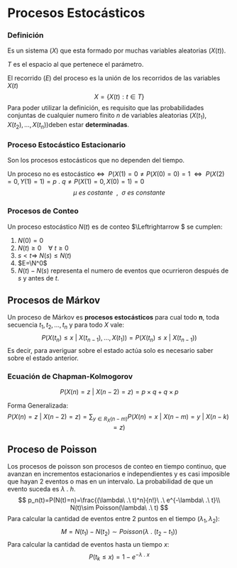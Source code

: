 # Procesos Estocásticos

### Definición

Es un sistema $(X)$ que esta formado por muchas variables aleatorias $(X(t))$.

$T$ es el espacio al que pertenece el parámetro.

El recorrido $(E)$ del proceso es la unión de los recorridos de las variables $X(t)$ 
$$
X=\{X(t):t\in T\}
$$
Para poder utilizar la definición, es requisito que las probabilidades conjuntas de cualquier numero finito $n$  de variables aleatorias $(X(t_1),X(t_2),\dots,X(t_n))$deben estar **determinadas**.



### Proceso Estocástico Estacionario

Son los procesos estocásticos que no dependen del tiempo.

Un proceso no es estocástico $\Leftrightarrow~~P(X(1)=0\neq P(X(0)=0)=1~~\Leftrightarrow~~P(X(2)=0,Y(1)=1)=p~.~q\neq P(X(1)=0,X(0)=1)=0$
$$
\mu~es~costante~~,~~\sigma~es~constante
$$

### Procesos de Conteo

Un proceso estocástico $N(t)$ es de conteo $\Leftrightarrow $ se cumplen:

1. $N(0)=0$
2. $N(t)\geq0~~~~\forall~t\geq0$
3. $s<t \Rightarrow~N(s)\leq N(t)$
4. $E=\N^0$
5. $N(t)-N(s)$ representa el numero de eventos que ocurrieron después de $s$ y antes de $t$.

 

## Procesos de Márkov

Un proceso de Márkov es **procesos estocásticos** para cual todo **n**, toda secuencia $t_1,t_2,\dots,t_n$ y para todo $X$ vale:
$$
P(X(t_n)\leq x~|~X(t_{n-1}),\dots,X(t_1)) = P(X(t_n)\leq x~|~X(t_{n-1}))
$$
Es decir, para averiguar sobre el estado actúa solo es necesario saber sobre el estado anterior.

### Ecuación de Chapman-Kolmogorov

$$
P(X(n)=z~|~X(n-2)=z)=p\times q + q\times p
$$

Forma Generalizada:
$$
P(X(n)=z~|~X(n-2)=z)=\sum_{y\in R_X(n-m)}P(X(n)=x~|~X(n-m)= y~|~X(n-k)=z)
$$

## Proceso de Poisson

Los procesos de poisson son procesos de conteo en tiempo continuo, que avanzan en incrementos estacionarios e independientes y es casi imposible que hayan 2 eventos o mas en un intervalo. La probabilidad de que un evento suceda es $\lambda\ .\ h$.
$$
p_n(t)=P(N(t)=n)=\frac{(\lambda\ .\ t)^n}{n!}\ .\ e^{-\lambda\ .\ t}\\
N(t)\sim Poisson(\lambda\ .\ t)
$$
Para calcular la cantidad de eventos entre 2 puntos en el tiempo $(\lambda_1,\lambda_2)$:
$$
M = N(t_1)-N(t_2)\sim Poisson(\lambda\ .\ (t_2-t_1))
$$
Para calcular la cantidad de eventos hasta un tiempo $x$:
$$
P(t_k\leq x)=1-e^{-\lambda\ .\ x}
$$


















